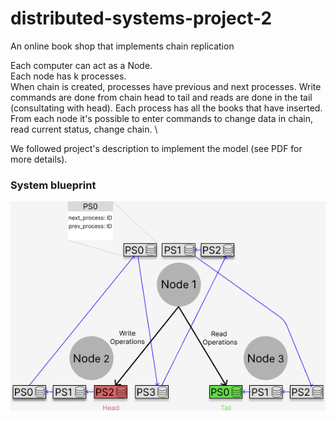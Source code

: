 # distributed-systems-project-2
An online book shop that implements chain replication

Each computer can act as a Node.\
Each node has k processes.\
When chain is created, processes have previous and next processes. Write commands are done from chain head to tail and reads are done in the tail (consultating with head). Each process has all the books that have inserted.\
From each node it's possible to enter commands to change data in chain, read current status, change chain. \

We followed project's description to implement the model (see PDF for more details).

### System blueprint
![Blueprint](blueprint.png)
